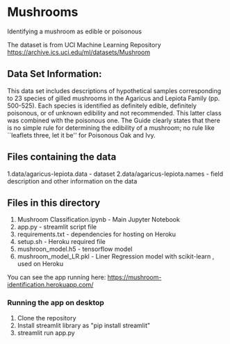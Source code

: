 # Mushrooms
 Identifying a mushroom as edible or poisonous

 The dataset is from UCI Machine Learning Repository
 https://archive.ics.uci.edu/ml/datasets/Mushroom

## Data Set Information:

This data set includes descriptions of hypothetical samples corresponding to 23 species of gilled mushrooms in the 
Agaricus and Lepiota Family (pp. 500-525). Each species is identified as definitely edible, definitely poisonous, 
or of unknown edibility and not recommended. This latter class was combined with the poisonous one. The Guide clearly 
states that there is no simple rule for determining the edibility of a mushroom; no rule like ``leaflets three, 
let it be'' for Poisonous Oak and Ivy.

## Files containing the data
 1.data/agaricus-lepiota.data - dataset
 2.data/agaricus-lepiota.names - field description and other information on the data

## Files in this directory
1. Mushroom Classification.ipynb - Main Jupyter Notebook
2. app.py - streamlit script file
3. requirements.txt - dependencies for hosting on Heroku
4. setup.sh - Heroku required file
5. mushroon_model.h5 - tensorflow model
6. mushroom_model_LR.pkl - Liner Regression model with scikit-learn , used on Heroku

You can see the app running here:
https://mushroom-identification.herokuapp.com/

### Running the app on desktop

1. Clone the repository
2. Install streamlit library as "pip install streamlit"
3. streamlit run app.py
